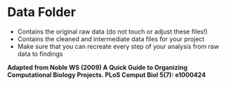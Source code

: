 # Data Folder  

-   Contains the original raw data (do not touch or adjust these files!)  
-   Contains the cleaned and intermediate data files for your project  
-   Make sure that you can recreate every step of your analysis from raw data to findings  

__Adapted from Noble WS (2009) A Quick Guide to Organizing Computational Biology Projects. PLoS Comput Biol 5(7): e1000424__
